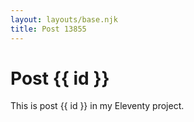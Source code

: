 ```yaml
---
layout: layouts/base.njk
title: Post 13855
---
```


# Post {{ id }}

This is post {{ id }} in my Eleventy project.
